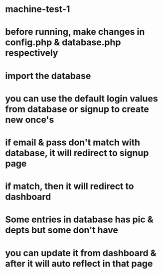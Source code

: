 # machine-test-1
# before running, make changes in config.php & database.php respectively
# import the database
# you can use the default login values from database or signup to create new once's
# if email & pass don't match with database, it will redirect to signup page
# if match, then it will redirect to dashboard
# Some entries in database has pic & depts but some don't have
# you can update it from dashboard & after it will auto reflect in that page
